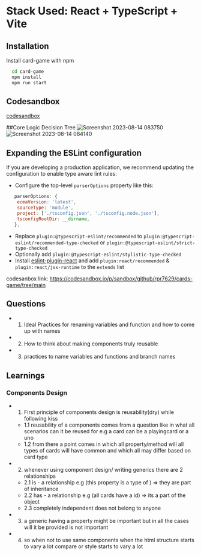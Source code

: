# Stack Used: React + TypeScript + Vite

## Installation

Install card-game with npm

```bash
  cd card-game
  npm install 
  npm run start
```

## Codesandbox
[codesandbox](https://codesandbox.io/p/github/rpr7629/cards-game/main?file=%2Fsrc%2Fcomponents%2FPlayingCards%2FCard.tsx%3A3%2C15&utm_source=gh_app&layout=%257B%2522sidebarPanel%2522%253A%2522EXPLORER%2522%252C%2522rootPanelGroup%2522%253A%257B%2522direction%2522%253A%2522horizontal%2522%252C%2522contentType%2522%253A%2522UNKNOWN%2522%252C%2522type%2522%253A%2522PANEL_GROUP%2522%252C%2522id%2522%253A%2522ROOT_LAYOUT%2522%252C%2522panels%2522%253A%255B%257B%2522type%2522%253A%2522PANEL_GROUP%2522%252C%2522contentType%2522%253A%2522UNKNOWN%2522%252C%2522direction%2522%253A%2522vertical%2522%252C%2522id%2522%253A%2522cll66jzxe000h376pnhqk0du0%2522%252C%2522sizes%2522%253A%255B100%252C0%255D%252C%2522panels%2522%253A%255B%257B%2522type%2522%253A%2522PANEL_GROUP%2522%252C%2522contentType%2522%253A%2522EDITOR%2522%252C%2522direction%2522%253A%2522horizontal%2522%252C%2522id%2522%253A%2522EDITOR%2522%252C%2522panels%2522%253A%255B%257B%2522type%2522%253A%2522PANEL%2522%252C%2522contentType%2522%253A%2522EDITOR%2522%252C%2522id%2522%253A%2522cll66jzxd000c376pu957om4o%2522%257D%255D%252C%2522sizes%2522%253A%255B100%255D%257D%252C%257B%2522type%2522%253A%2522PANEL_GROUP%2522%252C%2522contentType%2522%253A%2522SHELLS%2522%252C%2522direction%2522%253A%2522horizontal%2522%252C%2522id%2522%253A%2522SHELLS%2522%252C%2522panels%2522%253A%255B%257B%2522type%2522%253A%2522PANEL%2522%252C%2522contentType%2522%253A%2522SHELLS%2522%252C%2522id%2522%253A%2522cll66jzxe000g376pwv8redbq%2522%257D%255D%252C%2522sizes%2522%253A%255B100%255D%257D%255D%257D%252C%257B%2522type%2522%253A%2522PANEL_GROUP%2522%252C%2522contentType%2522%253A%2522DEVTOOLS%2522%252C%2522direction%2522%253A%2522vertical%2522%252C%2522id%2522%253A%2522DEVTOOLS%2522%252C%2522panels%2522%253A%255B%257B%2522type%2522%253A%2522PANEL%2522%252C%2522contentType%2522%253A%2522DEVTOOLS%2522%252C%2522id%2522%253A%2522cll66jzxd000e376pquvmlkxd%2522%257D%255D%252C%2522sizes%2522%253A%255B100%255D%257D%255D%252C%2522sizes%2522%253A%255B50%252C50%255D%257D%252C%2522tabbedPanels%2522%253A%257B%2522cll66jzxd000c376pu957om4o%2522%253A%257B%2522id%2522%253A%2522cll66jzxd000c376pu957om4o%2522%252C%2522activeTabId%2522%253A%2522clm1ephwc01af376geydm5npy%2522%252C%2522tabs%2522%253A%255B%257B%2522id%2522%253A%2522cll66jzxd000b376plxc9m9gk%2522%252C%2522mode%2522%253A%2522permanent%2522%252C%2522type%2522%253A%2522FILE%2522%252C%2522filepath%2522%253A%2522%252FREADME.md%2522%252C%2522state%2522%253A%2522IDLE%2522%257D%252C%257B%2522type%2522%253A%2522FILE%2522%252C%2522filepath%2522%253A%2522%252Fsrc%252Fpages%252FDeck.tsx%2522%252C%2522id%2522%253A%2522cll984tn9013c376pftlan5gi%2522%252C%2522mode%2522%253A%2522permanent%2522%252C%2522state%2522%253A%2522IDLE%2522%257D%252C%257B%2522type%2522%253A%2522FILE%2522%252C%2522filepath%2522%253A%2522%252Fsrc%252Fcomponents%252FPlayingCards%252FCard.tsx%2522%252C%2522id%2522%253A%2522clm1ephwc01af376geydm5npy%2522%252C%2522mode%2522%253A%2522temporary%2522%252C%2522state%2522%253A%2522IDLE%2522%257D%255D%257D%252C%2522cll66jzxd000e376pquvmlkxd%2522%253A%257B%2522id%2522%253A%2522cll66jzxd000e376pquvmlkxd%2522%252C%2522tabs%2522%253A%255B%257B%2522type%2522%253A%2522TASK_PORT%2522%252C%2522taskId%2522%253A%2522dev%2522%252C%2522port%2522%253A5173%252C%2522id%2522%253A%2522cll66k6iv00y6376plowx7bj1%2522%252C%2522mode%2522%253A%2522permanent%2522%252C%2522path%2522%253A%2522%252F%2522%257D%255D%252C%2522activeTabId%2522%253A%2522cll66k6iv00y6376plowx7bj1%2522%257D%252C%2522cll66jzxe000g376pwv8redbq%2522%253A%257B%2522id%2522%253A%2522cll66jzxe000g376pwv8redbq%2522%252C%2522activeTabId%2522%253A%2522cll66jzxe000f376p0uzttoxx%2522%252C%2522tabs%2522%253A%255B%257B%2522id%2522%253A%2522cll66jzxe000f376p0uzttoxx%2522%252C%2522mode%2522%253A%2522permanent%2522%252C%2522type%2522%253A%2522TERMINAL%2522%252C%2522shellId%2522%253A%2522clm1eow9u000ad8fvhn7n6kvp%2522%257D%252C%257B%2522type%2522%253A%2522TASK_LOG%2522%252C%2522taskId%2522%253A%2522dev%2522%252C%2522id%2522%253A%2522cll66k47z00ma376proh84qjg%2522%252C%2522mode%2522%253A%2522permanent%2522%257D%255D%257D%257D%252C%2522showDevtools%2522%253Atrue%252C%2522showShells%2522%253Afalse%252C%2522showSidebar%2522%253Atrue%252C%2522sidebarPanelSize%2522%253A15%257D)

##Core Logic Decision Tree
![Screenshot 2023-08-14 083750](https://github.com/rpr7629/cards-game/assets/52316827/ef23001e-e3b6-46c2-beda-f52d42ba2f54)
![Screenshot 2023-08-14 084140](https://github.com/rpr7629/cards-game/assets/52316827/e42d5933-6437-455f-b694-bca08fb6e279)

## Expanding the ESLint configuration

If you are developing a production application, we recommend updating the configuration to enable type aware lint rules:

- Configure the top-level `parserOptions` property like this:

```js
   parserOptions: {
    ecmaVersion: 'latest',
    sourceType: 'module',
    project: ['./tsconfig.json', './tsconfig.node.json'],
    tsconfigRootDir: __dirname,
   },
```

- Replace `plugin:@typescript-eslint/recommended` to `plugin:@typescript-eslint/recommended-type-checked` or `plugin:@typescript-eslint/strict-type-checked`
- Optionally add `plugin:@typescript-eslint/stylistic-type-checked`
- Install [eslint-plugin-react](https://github.com/jsx-eslint/eslint-plugin-react) and add `plugin:react/recommended` & `plugin:react/jsx-runtime` to the `extends` list

codesanbox link: https://codesandbox.io/p/sandbox/github/rpr7629/cards-game/tree/main

## Questions

- 1. Ideal Practices for renaming variables and function and how to come up with names
- 2. How to think about making components truly reusable
- 3. practices to name variables and functions and branch names
  
## Learnings

### Components Design

- 1. First principle of components design is reusability(dry) while following kiss
  - 1.1 reusability of a components comes from a question like in what all scenarios can it be reused for e.g a card can be a playingcard or a uno
  - 1.2 from there a point comes in which all property/method will all types of cards will have common and which all may differ based on card type
- 2. whenever using component design/ writing generics there are 2 relationships
  - 2.1  is - a relationship e.g (this property is a type of  ) => they are part of inheritance
  - 2.2 has - a relationship e.g (all cards have a id) => its a part of the object
  - 2.3 completely independent does not belong to anyone
- 3. a generic having a property might be important but in all the cases will it be provided is not important
- 4.  so when not to use same components when the html structure starts to  vary a lot compare or style starts to vary a lot
